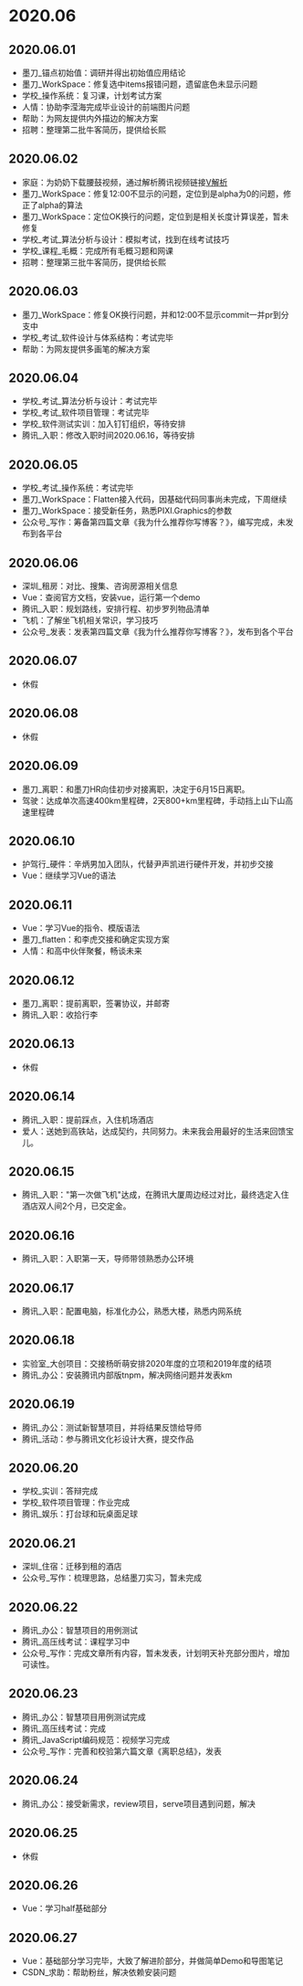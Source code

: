 2020.06
===

## 2020.06.01

- 墨刀_锚点初始值：调研并得出初始值应用结论
- 墨刀_WorkSpace：修复选中items报错问题，遗留底色未显示问题
- 学校_操作系统：复习课，计划考试方案
- 人情：协助李滢海完成毕业设计的前端图片问题
- 帮助：为网友提供内外描边的解决方案
- 招聘：整理第二批牛客简历，提供给长熙

## 2020.06.02

- 家庭：为奶奶下载腰鼓视频，通过解析腾讯视频链接[V解析](http://v.ranks.xin/)
- 墨刀_WorkSpace：修复12:00不显示的问题，定位到是alpha为0的问题，修正了alpha的算法
- 墨刀_WorkSpace：定位OK换行的问题，定位到是相关长度计算误差，暂未修复
- 学校_考试_算法分析与设计：模拟考试，找到在线考试技巧
- 学校_课程_毛概：完成所有毛概习题和网课
- 招聘：整理第三批牛客简历，提供给长熙

## 2020.06.03

- 墨刀_WorkSpace：修复OK换行问题，并和12:00不显示commit一并pr到分支中
- 学校_考试_软件设计与体系结构：考试完毕
- 帮助：为网友提供多画笔的解决方案

## 2020.06.04

- 学校_考试_算法分析与设计：考试完毕
- 学校_考试_软件项目管理：考试完毕
- 学校_软件测试实训：加入钉钉组织，等待安排
- 腾讯_入职：修改入职时间2020.06.16，等待安排

## 2020.06.05

- 学校_考试_操作系统：考试完毕
- 墨刀_WorkSpace：Flatten接入代码，因基础代码同事尚未完成，下周继续
- 墨刀_WorkSpace：接受新任务，熟悉PIXI.Graphics的参数
- 公众号_写作：筹备第四篇文章《我为什么推荐你写博客？》，编写完成，未发布到各平台

## 2020.06.06

- 深圳_租房：对比、搜集、咨询房源相关信息
- Vue：查阅官方文档，安装vue，运行第一个demo
- 腾讯_入职：规划路线，安排行程、初步罗列物品清单
- 飞机：了解坐飞机相关常识，学习技巧
- 公众号_发表：发表第四篇文章《我为什么推荐你写博客？》，发布到各个平台

## 2020.06.07

- 休假

## 2020.06.08

- 休假

## 2020.06.09

- 墨刀_离职：和墨刀HR向佳初步对接离职，决定于6月15日离职。
- 驾驶：达成单次高速400km里程碑，2天800+km里程碑，手动挡上山下山高速里程碑

## 2020.06.10

- 护驾行_硬件：辛炳男加入团队，代替尹声凯进行硬件开发，并初步交接
- Vue：继续学习Vue的语法

## 2020.06.11

- Vue：学习Vue的指令、模版语法
- 墨刀_flatten：和李虎交接和确定实现方案
- 人情：和高中伙伴聚餐，畅谈未来

## 2020.06.12

- 墨刀_离职：提前离职，签署协议，并邮寄
- 腾讯_入职：收拾行李

## 2020.06.13

- 休假

## 2020.06.14

- 腾讯_入职：提前踩点，入住机场酒店
- 爱人：送她到高铁站，达成契约，共同努力。未来我会用最好的生活来回馈宝儿。

## 2020.06.15

- 腾讯_入职："第一次做飞机"达成，在腾讯大厦周边经过对比，最终选定入住酒店双人间2个月，已交定金。

## 2020.06.16

- 腾讯_入职：入职第一天，导师带领熟悉办公环境

## 2020.06.17

- 腾讯_入职：配置电脑，标准化办公，熟悉大楼，熟悉内网系统

## 2020.06.18

- 实验室_大创项目：交接杨昕萌安排2020年度的立项和2019年度的结项
- 腾讯_办公：安装腾讯内部版tnpm，解决网络问题并发表km

## 2020.06.19

- 腾讯_办公：测试新智慧项目，并将结果反馈给导师
- 腾讯_活动：参与腾讯文化衫设计大赛，提交作品
## 2020.06.20

- 学校_实训：答辩完成
- 学校_软件项目管理：作业完成
- 腾讯_娱乐：打台球和玩桌面足球

## 2020.06.21

- 深圳_住宿：迁移到租的酒店
- 公众号_写作：梳理思路，总结墨刀实习，暂未完成

## 2020.06.22

- 腾讯_办公：智慧项目的用例测试
- 腾讯_高压线考试：课程学习中
- 公众号_写作：完成文章所有内容，暂未发表，计划明天补充部分图片，增加可读性。

## 2020.06.23

- 腾讯_办公：智慧项目用例测试完成
- 腾讯_高压线考试：完成
- 腾讯_JavaScript编码规范：视频学习完成
- 公众号_写作：完善和校验第六篇文章《离职总结》，发表

## 2020.06.24

- 腾讯_办公：接受新需求，review项目，serve项目遇到问题，解决

## 2020.06.25

- 休假

## 2020.06.26

- Vue：学习half基础部分

## 2020.06.27

- Vue：基础部分学习完毕，大致了解进阶部分，并做简单Demo和导图笔记
- CSDN_求助：帮助粉丝，解决依赖安装问题
